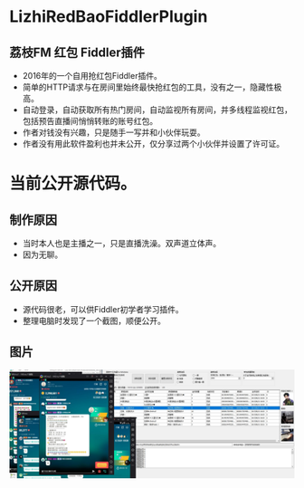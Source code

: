 # LizhiRedBaoFiddlerPlugin

## 荔枝FM 红包 Fiddler插件

- 2016年的一个自用抢红包Fiddler插件。
- 简单的HTTP请求与在房间里始终最快抢红包的工具，没有之一，隐藏性极高。
- 自动登录，自动获取所有热门房间，自动监视所有房间，并多线程监视红包，包括预告直播间悄悄转账的账号红包。
- 作者对钱没有兴趣，只是随手一写并和小伙伴玩耍。
- 作者没有用此软件盈利也并未公开，仅分享过两个小伙伴并设置了许可证。

# 当前公开源代码。

## 制作原因
- 当时本人也是主播之一，只是直播洗澡。双声道立体声。
- 因为无聊。

## 公开原因
- 源代码很老，可以供Fiddler初学者学习插件。
- 整理电脑时发现了一个截图，顺便公开。

## 图片
![全自动红包工具](images/QQ图片20170813180645.jpg)
